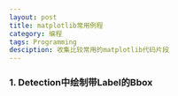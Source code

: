 ```yaml
---
layout: post
title: matplotlib常用例程
category: 编程
tags: Programming
desciption: 收集比较常用的matplotlib代码片段
---
```


### 1. Detection中绘制带Label的Bbox

```python

```

